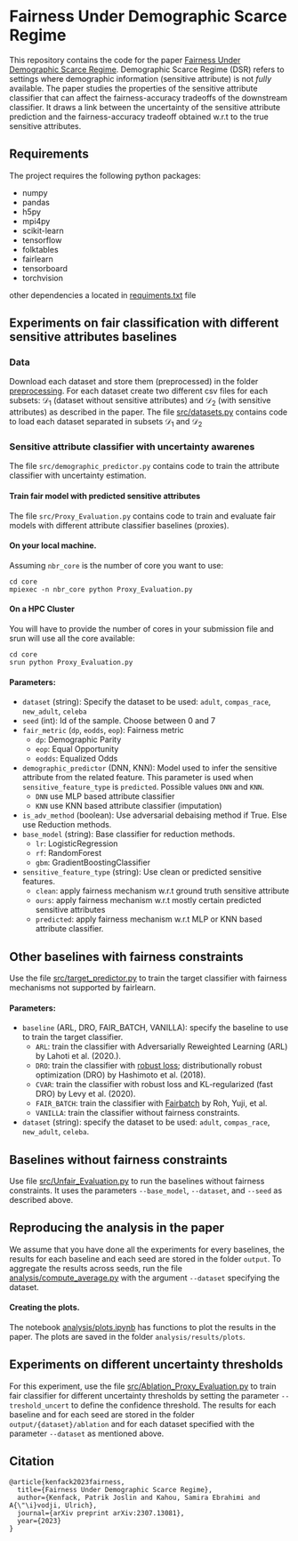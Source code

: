
# Fairness Under Demographic Scarce Regime

This repository contains the code for the paper [Fairness Under Demographic Scarce Regime](https://arxiv.org/abs/2307.13081). Demographic Scarce Regime (DSR) refers to settings where demographic information (sensitive attribute) is not *fully* available. The paper studies the properties of the sensitive attribute classifier that can affect the fairness-accuracy tradeoffs of the downstream classifier. It draws a link between the uncertainty of the sensitive attribute prediction and the fairness-accuracy tradeoff obtained w.r.t to the true sensitive attributes.


## Requirements
The project requires the following python packages:

* numpy
* pandas
* h5py
* mpi4py
* scikit-learn 
* tensorflow 
* folktables
* fairlearn 
* tensorboard
* torchvision

other dependencies a located in [requiments.txt](./README.md) file

## Experiments on fair classification with different sensitive attributes baselines

### Data 

Download each dataset and store them  (preprocessed) in the folder [preprocessing](./preprocessing/). For each dataset create two different csv files for each subsets: $\mathcal{D}_1$ (dataset without sensitive attributes) and $\mathcal{D}_2$ (with sensitive attributes) as described in the paper. The file [src/datasets.py](src/datasets.py) contains code to load each dataset separated in subsets $\mathcal{D}_1$ and $\mathcal{D}_2$


### Sensitive attribute classifier with uncertainty awarenes
The file `src/demographic_predictor.py` contains code to train the attribute classifier with uncertainty estimation. 

#### Train fair model with predicted sensitive attributes 
The file `src/Proxy_Evaluation.py` contains code to train and evaluate fair models with different attribute classifier baselines (proxies).

#### On your local machine. 
Assuming `nbr_core` is the number of core you want to use:
```
cd core
mpiexec -n nbr_core python Proxy_Evaluation.py
```

#### On a HPC Cluster
You will have to provide the number of cores in your submission file and srun will use all the core available:
```
cd core
srun python Proxy_Evaluation.py
```

#### Parameters:
* `dataset` (string): Specify the dataset to be used:  `adult`, `compas_race`, `new_adult`, `celeba` 
* `seed` (int): Id of the sample. Choose between 0 and 7
* `fair_metric` (`dp`, `eodds`, `eop`): Fairness metric 
  - `dp`: Demographic Parity
  - `eop`: Equal Opportunity
  - `eodds`: Equalized Odds
* `demographic_predictor` (DNN, KNN): Model used to infer the sensitive attribute from the related feature. This parameter is used when `sensitive_feature_type` is `predicted`. Possible values `DNN` and `KNN`. 
  - `DNN` use MLP based attribute classifier
  - `KNN` use KNN based attribute classifier (imputation)
* `is_adv_method` (boolean): Use adversarial debaising method if True. Else use Reduction methods. 
* `base_model` (string): Base classifier for reduction methods. 
  - `lr`: LogisticRegression
  - `rf`: RandomForest
  - `gbm`: GradientBoostingClassifier
* `sensitive_feature_type` (string): Use clean or predicted sensitive features. 
  - `clean`: apply fairness mechanism w.r.t  ground truth sensitive attribute  
  - `ours`: apply fairness mechanism w.r.t mostly certain predicted sensitive attributes
  - `predicted`: apply fairness mechanism w.r.t MLP or KNN based attribute classifier. 


## Other baselines with fairness constraints
Use the file [src/target_predictor.py](src/target_predictor.py) to train the target classifier with fairness mechanisms not supported by fairlearn. 

#### Parameters:

* `baseline` (ARL, DRO, FAIR_BATCH, VANILLA): specify the baseline to use to train the target classifier. 
  - `ARL`: train the classifier with Adversarially Reweighted Learning (ARL) by Lahoti et al. (2020.). 
  - `DRO`:  train the classifier with [robust loss](https://github.com/daniellevy/fast-dro);  distributionally robust optimization (DRO) by Hashimoto et al. (2018). 
  - `CVAR`:  train the classifier with robust loss and KL-regularized (fast DRO) by Levy et al. (2020).
  - `FAIR_BATCH`: train the classifier with [Fairbatch](https://github.com/yuji-roh/fairbatch/blob/main/FairBatchSampler.py) by Roh, Yuji, et al. 
  - `VANILLA`: train the classifier without fairness constraints. 
* `dataset` (string): specify the dataset to be used:  `adult`, `compas_race`, `new_adult`, `celeba`. 


## Baselines without fairness constraints
Use file [src/Unfair_Evaluation.py](src/Unfair_Evaluation.py) to run the baselines without fairness constraints. It uses the parameters `--base_model`, `--dataset`, and `--seed` as described above. 

## Reproducing the analysis in the paper
We assume that you have done all the experiments for every baselines, the results for each baseline and each seed are stored in the folder `output`. 
To aggregate the results across seeds, run the file [analysis/compute_average.py](analysis/compute_average.py) with the argument `--dataset` specifying the dataset.


#### Creating the plots. 
The notebook [analysis/plots.ipynb](analysis/plots.ipynb) has functions to plot the results in the paper. The plots are saved in the folder `analysis/results/plots`. 

## Experiments on different uncertainty thresholds 
For this experiment, use the file [src/Ablation_Proxy_Evaluation.py](src/Ablation_Proxy_Evaluation.py) to train fair classifier for different uncertainty thresholds by setting the parameter `--treshold_uncert` to define the confidence threshold. The results for each baseline and for each seed are stored in the folder `output/{dataset}/ablation` and for each dataset specified with the parameter `--dataset` as mentioned above.  



## Citation 

```
@article{kenfack2023fairness,
  title={Fairness Under Demographic Scarce Regime},
  author={Kenfack, Patrik Joslin and Kahou, Samira Ebrahimi and A{\"\i}vodji, Ulrich},
  journal={arXiv preprint arXiv:2307.13081},
  year={2023}
}
```